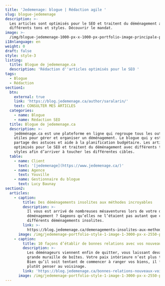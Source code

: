 ```yaml
---
title: 'Jedemenage: blogue | Rédaction agile '
slug: blogue-jedemenage
description: >-
  Les articles sont optimisés pour le SEO et traitent du déménagement avec
  différents tons et styles. Découvrir le mandat. 
image: >-
  /img/blogue-jedemenage-1000-px-x-1000-px-portfolio-image-principale-preview.png
i18nlanguage: en
weight: 0
draft: false
style: style-3
listing:
  title: Blogue de jedemenage.ca
  description: 'Rédaction d''articles optimisés pour le SEO '
tags:
  - Blogue
  - Rédaction
section1:
  btn:
    external: true
    link: 'https://blog.jedemenage.ca/author/saralarin/'
    text: CONSULTER MES ARTICLES
  categories:
    - name: Blogue
    - name: Rédaction SEO
  title: Blogue de jedemenage.ca
  description: >-
    jedéménage.ca est une plateforme en ligne qui regroupe tous les outils
    utiles pour gérer et organiser un déménagement. Le blogue qui y est associé
    partage des astuces et aide à la planification budgétaire. Les articles sont
    optimisés pour le SEO et traitent du déménagement avec différents tons et
    styles afin d’arriver à toucher les différentes cibles.
  table:
    - name: Client
      text: '[jedemenage](https://www.jedemenage.ca/)'
    - name: Agence
      text: Youville
    - name: Gestionnaire du blogue
      text: Lucy Baunay
section2:
  articles:
    - caption:
        title: Des déménagements insolites aux méthodes incroyables
        description: >-
          Il vous est arrivé de nombreuses mésaventures lors de votre dernier
          déménagement ? Gageons qu’elles ne l’étaient pas autant que ces
          différents déménagements insolites.
        link: >-
          https://blog.jedemenage.ca/demenagements-insolites-aux-methodes-incroyables/
      image: /img/jedemenage-portfolio-style-1-image-1-3000-px-x-2550-px-1.png
    - caption:
        title: 10 façons d’établir de bonnes relations avec vos nouveaux voisins
        description: >-
          Les déménageurs viennent enfin de quitter, vous laissant devant une
          grande muraille de boîtes. Votre paix intérieure n’est plus très loin.
          Bien qu’il soit tentant de commencer à ranger vos biens, il faut
          plutôt penser au voisinage. 
        link: 'https://blog.jedemenage.ca/bonnes-relations-nouveaux-voisins/'
      image: /img/jedemenage-portfolio-style-1-image-1-3000-px-x-2550-px-2.png
---
```


